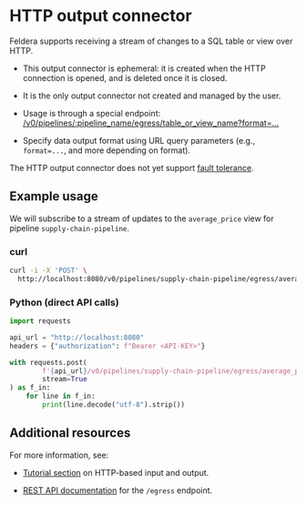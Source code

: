 # HTTP output connector

Feldera supports receiving a stream of changes to a SQL table or view over HTTP.

* This output connector is ephemeral: it is created when the HTTP
  connection is opened, and is deleted once it is closed.

* It is the only output connector not created and managed by the user.

* Usage is through a special
  endpoint: [/v0/pipelines/:pipeline_name/egress/table_or_view_name?format=...](/api/subscribe-to-a-stream-of-updates-from-a-sql-view-or-table)

* Specify data output format using URL query parameters
  (e.g., `format=...`, and more depending on format).

The HTTP output connector does not yet support [fault
tolerance](..#fault-tolerance).

## Example usage

We will subscribe to a stream of updates to the `average_price` view for pipeline `supply-chain-pipeline`.

### curl

```bash
curl -i -X 'POST' \
  http://localhost:8080/v0/pipelines/supply-chain-pipeline/egress/average_price?query=table\&mode=watch\&format=json
```

### Python (direct API calls)

```python
import requests

api_url = "http://localhost:8080"
headers = {"authorization": f"Bearer <API-KEY>"}

with requests.post(
        f'{api_url}/v0/pipelines/supply-chain-pipeline/egress/average_price?format=json',
        stream=True
) as f_in:
    for line in f_in:
        print(line.decode("utf-8").strip())
```

## Additional resources

For more information, see:

* [Tutorial section](/tutorials/basics/part2) on HTTP-based input and output.

* [REST API documentation](/api/subscribe-to-a-stream-of-updates-from-a-sql-view-or-table)
  for the `/egress` endpoint.
